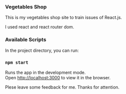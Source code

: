 ### Vegetables Shop

This is my  vegetables shop site to train issues of React.js.

I used react and react router dom.

### Available Scripts

In the project directory, you can run:

### `npm start`

Runs the app in the development mode.<br>
Open [http://localhost:3000](http://localhost:3000) to view it in the browser.


Plese leave some feedback for me.
Thanks for attention.

